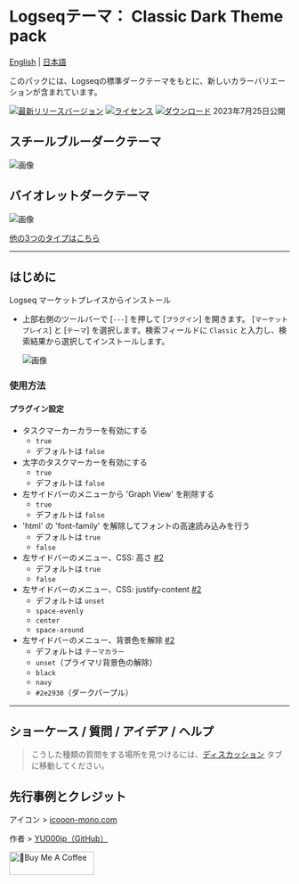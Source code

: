 # Logseqテーマ： Classic Dark Theme pack

[English](https://github.com/YU000jp/logseq-theme-classic-dark-theme-pack) | [日本語](https://github.com/YU000jp/logseq-theme-classic-dark-theme-pack/blob/main/readme.ja.md)

このパックには、Logseqの標準ダークテーマをもとに、新しいカラーバリエーションが含まれています。

[![最新リリースバージョン](https://img.shields.io/github/v/release/YU000jp/logseq-theme-classic-dark-theme-pack)](https://github.com/YU000jp/logseq-theme-classic-dark-theme-pack/releases)
[![ライセンス](https://img.shields.io/github/license/YU000jp/logseq-theme-classic-dark-theme-pack?color=blue)](https://github.com/YU000jp/logseq-theme-classic-dark-theme-pack/LICENSE)
[![ダウンロード](https://img.shields.io/github/downloads/YU000jp/logseq-theme-classic-dark-theme-pack/total.svg)](https://github.com/YU000jp/logseq-theme-classic-dark-theme-pack/releases)
  2023年7月25日公開

## スチールブルーダークテーマ

   ![画像](https://github.com/YU000jp/logseq-theme-classic-dark-theme-pack/assets/111847207/10354b21-56f8-49f1-a632-fede0b5d1983)

## バイオレットダークテーマ

   ![画像](https://github.com/YU000jp/logseq-theme-classic-dark-theme-pack/assets/111847207/edc83f9f-9c21-4cd1-a122-2a23bef9f07c)

[他の3つのタイプはこちら](https://github.com/YU000jp/logseq-theme-classic-dark-theme-pack/wiki/Theme-Color)

---

## はじめに

Logseq マーケットプレイスからインストール

- 上部右側のツールバーで [`---`] を押して [`プラグイン`] を開きます。 [`マーケットプレイス`] と [`テーマ`] を選択します。検索フィールドに `Classic` と入力し、検索結果から選択してインストールします。

  ![画像](https://github.com/YU000jp/logseq-theme-classic-dark-theme-pack/assets/111847207/388034c9-67f0-45aa-95ef-81419e44b2eb)

### 使用方法

#### プラグイン設定

- タスクマーカーカラーを有効にする
  - `true`
  - デフォルトは `false`
- 太字のタスクマーカーを有効にする
  - `true`
  - デフォルトは `false`
- 左サイドバーのメニューから 'Graph View' を削除する
  - `true`
  - デフォルトは `false`
- 'html' の 'font-family' を解除してフォントの高速読み込みを行う
  - デフォルトは `true`
  - `false`
- 左サイドバーのメニュー、CSS: 高さ [#2](https://github.com/YU000jp/logseq-theme-classic-dark-theme-pack/issues/2)
  - デフォルトは `true`
  - `false`
- 左サイドバーのメニュー、CSS: justify-content [#2](https://github.com/YU000jp/logseq-theme-classic-dark-theme-pack/issues/2)
  - デフォルトは `unset`
  - `space-evenly`
  - `center`
  - `space-around`
- 左サイドバーのメニュー、背景色を解除 [#2](https://github.com/YU000jp/logseq-theme-classic-dark-theme-pack/issues/2)
  - デフォルトは `テーマカラー`
  - `unset`（プライマリ背景色の解除）
  - `black`
  - `navy`
  - `#2e2930`（ダークパープル）

---

## ショーケース / 質問 / アイデア / ヘルプ

> こうした種類の質問をする場所を見つけるには、[ディスカッション](https://github.com/YU000jp/logseq-theme-classic-dark-theme-pack/discussions) タブに移動してください。

## 先行事例とクレジット

アイコン > [icooon-mono.com](https://icooon-mono.com/11223-%e5%a4%9c%e7%a9%ba%e3%81%ae%e3%83%95%e3%83%aa%e3%83%bc%e3%82%a4%e3%82%b3%e3%83%b3/)

作者 > [YU000jp（GitHub）](https://github.com/YU000jp)

<a href="https://www.buymeacoffee.com/yu000japan" target="_blank"><img src="https://cdn.buymeacoffee.com/buttons/v2/default-violet.png" alt="🍌Buy Me A Coffee" style="height: 42px; width: 152px;"></a>
